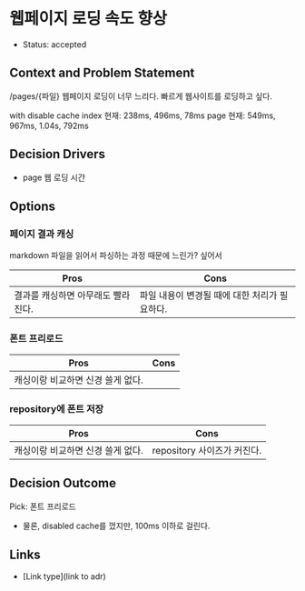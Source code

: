 # 웹페이지 로딩 속도 향상

- Status: accepted

## Context and Problem Statement

/pages/{파일} 웹페이지 로딩이 너무 느리다.
빠르게 웹사이트를 로딩하고 싶다.

with disable cache
index 현재: 238ms, 496ms, 78ms
page 현재: 549ms, 967ms, 1.04s, 792ms

## Decision Drivers

- page 웹 로딩 시간

## Options

### 페이지 결과 캐싱

markdown 파일을 읽어서 파싱하는 과정 때문에 느린가? 싶어서

| Pros                | Cons                       |
|---------------------|----------------------------|
| 결과를 캐싱하면 아무래도 빨라진다. | 파일 내용이 변경될 때에 대한 처리가 필요하다. |

### 폰트 프리로드

| Pros                | Cons |
|---------------------|------|
| 캐싱이랑 비교하면 신경 쓸게 없다. |      |

### repository에 폰트 저장

| Pros                | Cons                 |
|---------------------|----------------------|
| 캐싱이랑 비교하면 신경 쓸게 없다. | repository 사이즈가 커진다. |

## Decision Outcome

Pick: 폰트 프리로드

- 물론, disabled cache를 껐지만, 100ms 이하로 걸린다.

## Links

- [Link type](link to adr)
